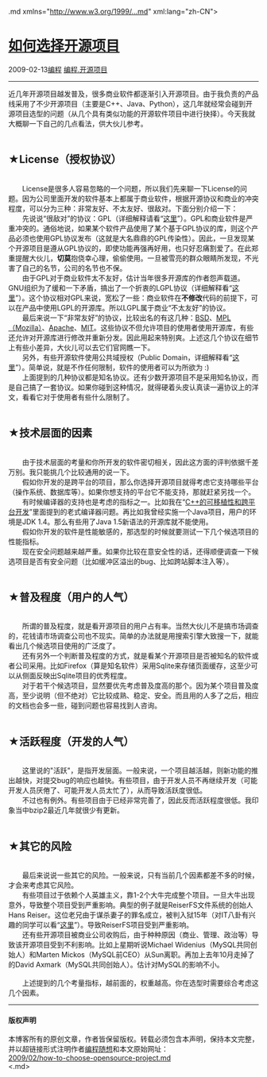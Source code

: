 <!DOCTYPE.md>
.md xmlns="http://www.w3.org/1999/...md" xml:lang="zh-CN">
<head>
<meta http-equiv="Content-Type" content="text.md; charset=utf-8" />
<meta name="generator" content="Python script by program.think@gmail.com" />
<meta name="provider" content="program-think.blogspot.com" />
<link type="text/css" rel="stylesheet" href="../../css/program-think.css" />
<title>如何选择开源项目 - 编程随想的博客</title>
</head>
<body>
<div id="main" style="width:100%;">
<h1><a href="../../index.md" title="回到首页">如何选择开源项目</a></h1>
<div class="post-info"><span class="date-header">2009-02-13</span><a href="../../tags/E7BC96E7A88B.md" class="tag">编程</a> <a href="../../tags/E7BC96E7A88B.E5BC80E6BA90E9A1B9E79BAE.md" class="tag">编程.开源项目</a> </div>
<hr>
<div class="post">
近几年开源项目越发普及，很多商业软件都逐渐引入开源项目。由于我负责的产品线采用了不少开源项目（主要是C++、Java、Python），这几年就经常会碰到开源项目选型的问题（从几个具有类似功能的开源软件项目中进行抉择）。今天我就大概聊一下自己的几点看法，供大伙儿参考。<!--program-think--><br /><br /><h2>★License（授权协议）</h2><br />　　License是很多人容易忽略的一个问题，所以我们先来聊一下License的问题。因为公司里面开发的软件基本上都属于商业软件，根据开源协议和商业的冲突程度，可以分为三种：非常友好、不太友好、很敌对。下面分别介绍一下：<br />　　先说说“很敌对”的协议：GPL（详细解释请看“<a href="http://en.wikipedia.org/wiki/GNU_General_Public_License" target="_blank" rel="nofollow">这里</a>”）。GPL和商业软件是严重冲突的。通俗地说，如果某个软件产品使用了某个基于GPL协议的库，则这个产品必须也使用GPL协议发布（这就是大名鼎鼎的GPL传染性）。因此，一旦发现某个开源项目是遵从GPL协议的，即使功能再强再好用，也只好忍痛割爱了。在此郑重提醒大伙儿，<b>切莫</b>抱侥幸心理，偷偷使用。一旦被雪亮的群众眼睛所发现，不光害了自己的名节，公司的名节也不保。<br />　　由于GPL对于商业软件太不友好，估计当年很多开源库的作者怨声载道。GNU组织为了缓和一下矛盾，搞出了一个折衷的LGPL协议（详细解释看“<a href="http://en.wikipedia.org/wiki/GNU_Lesser_General_Public_License" target="_blank" rel="nofollow">这里</a>”）。这个协议相对GPL来说，宽松了一些：商业软件在<b>不修改</b>代码的前提下，可以在产品中使用LGPL的开源库。所以LGPL属于商业“不太友好”的协议。<br />　　最后来说一下“非常友好”的协议，比较出名的有这几种：<a href="http://en.wikipedia.org/wiki/BSD_license" target="_blank" rel="nofollow">BSD</a>、<a href="http://en.wikipedia.org/wiki/Mozilla_Public_License" target="_blank" rel="nofollow">MPL（Mozilla）</a>、<a href="http://en.wikipedia.org/wiki/Apache_License" target="_blank" rel="nofollow">Apache</a>、<a href="http://en.wikipedia.org/wiki/MIT_License" target="_blank" rel="nofollow">MIT</a>。这些协议不但允许项目的使用者使用开源库，有些还允许对开源库进行修改并重新分发。因此用起来特别爽。上述这几个协议在细节上有些小差异，大伙儿可以去它们官网瞧一下。<br />　　另外，有些开源软件使用公共域授权（Public Domain，详细解释看“<a href="http://en.wikipedia.org/wiki/Public_domain" target="_blank" rel="nofollow">这里</a>”）。简单说，就是不作任何限制，软件的使用者可以为所欲为 :)<br />　　上面提到的几种协议都是知名协议。还有少数开源项目不是采用知名协议，而是自己搞了一套协议。如果你碰到这种情况，就得硬着头皮认真读一遍协议上的洋文，看看它对于使用者有些什么限制了。<br /><br /><h2>★技术层面的因素</h2><br />　　由于技术层面的考量和你所开发的软件密切相关，因此这方面的评判依据千差万别。我只能挑几个比较通用的说一下。<br />　　假如你开发的是跨平台的项目，那么你选择开源项目就得考虑它支持哪些平台（操作系统、数据库等）。如果你想支持的平台它不能支持，那就赶紧另找一个。<br />　　有时候编译器的支持也是考虑的指标之一。比如我在“<a href="../../2009/01/cxx-cross-platform-develop-0-overview.md">C++的可移植性和跨平台开发</a>”里面提到的老式编译器问题。再比如我曾经实施一个Java项目，用户的环境是JDK 1.4。那么有些用了Java 1.5新语法的开源库就不能使用。<br />　　假如你开发的软件是性能敏感的，那选型的时候就要测试一下几个候选项目的性能指标。<br />　　现在安全问题越来越严重。如果你比较在意安全性的话，还得顺便调查一下候选项目是否有安全问题（比如缓冲区溢出的bug、比如跨站脚本注入等）。<br /><br /><h2>★普及程度（用户的人气）</h2><br />　　所谓的普及程度，就是看开源项目的用户占有率。当然大伙儿不是搞市场调查的，花钱请市场调查公司也不现实。简单的办法就是用搜索引擎大致搜一下，就能看出几个候选项目使用的广泛度了。<br />　　还有另外一个判断普及程度的方式，就是看某个开源项目是否被知名的软件或者公司采用。比如Firefox（算是知名软件）采用Sqlite来存储页面缓存，这至少可以从侧面反映出Sqlite项目的优秀程度。<br />　　对于若干个候选项目，显然要优先考虑普及度高的那个。因为某个项目普及度高，至少说明（但不绝对）它比较成熟、稳定、安全。而且用的人多了之后，相应的文档也会多一些，碰到问题也容易找到人咨询。<br /><br /><h2>★活跃程度（开发的人气）</h2><br />　　这里说的"活跃"，是指开发层面。一般来说，一个项目越活越，则新功能的推出越快，对提交bug的响应也越快。有些项目，由于开发人员不再继续开发（可能开发人员厌倦了、可能开发人员太忙了），从而导致活跃度很低。<br />　　不过也有例外。有些项目由于已经非常完善了，因此反而活跃程度很低。我印象当中bzip2最近几年就很少有更新。<br /><br /><h2>★其它的风险</h2><br />　　最后来说说一些其它的风险。一般来说，只有当前几个因素都差不多的时候，才会来考虑其它风险。<br />　　有些项目过于依赖个人英雄主义，靠1-2个大牛完成整个项目。一旦大牛出现意外，导致整个项目受到严重影响。典型的例子就是ReiserFS文件系统的创始人Hans Reiser。这位老兄由于谋杀妻子的罪名成立，被判入狱15年（对IT八卦有兴趣的同学可以看“<a href="http://en.wikipedia.org/wiki/Hans_Reiser" target="_blank" rel="nofollow">这里</a>”）。导致ReiserFS项目受到严重影响。<br />　　还有些开源项目被商业公司收购后，由于种种原因（商业、管理、政治等）导致该开源项目受到不利影响。比如上星期听说Michael Widenius（MySQL共同创始人）和Marten Mickos（MySQL前CEO）从Sun离职。再加上去年10月走掉了的David Axmark（MySQL共同创始人）。估计对MySQL的影响不小。<br /><br />　　上述提到的几个考量指标，越前面的，权重越高。你在选型时需要综合考虑这几个因素。<div class="blogger-post-footer">
</div>
<hr>
<div class="copyright">
<h4>版权声明</h4>
本博客所有的原创文章，作者皆保留版权。转载必须包含本声明，保持本文完整，并以超链接形式注明作者<a href="mailto:program.think@gmail.com">编程随想</a>和本文原始网址：<br>
<a href="2009/02/how-to-choose-opensource-project.md">2009/02/how-to-choose-opensource-project.md</a>
</div>
</div>
</body>
<.md>
